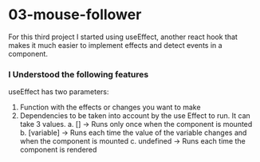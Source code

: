 # 03-mouse-follower

For this third project I started using useEffect, another react hook that makes it much easier to implement effects and detect events in a component.

### I Understood the following features
useEffect has two parameters:
1. Function with the effects or changes you want to make
2. Dependencies to be taken into account by the use Effect to run. It can take 3 values.
    a. [] -> Runs only once when the component is mounted
    b. [variable] -> Runs each time the value of the variable changes and when the component is mounted
    c. undefined -> Runs each time the component is rendered
